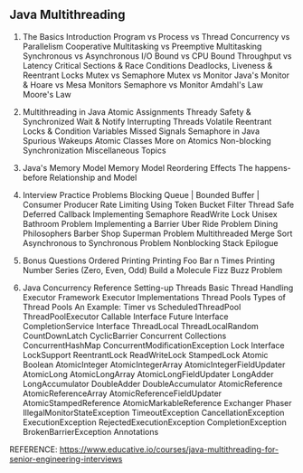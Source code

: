 ## Java Multithreading

1. The Basics
   Introduction
   Program vs Process vs Thread
   Concurrency vs Parallelism
   Cooperative Multitasking vs Preemptive Multitasking
   Synchronous vs Asynchronous
   I/O Bound vs CPU Bound
   Throughput vs Latency
   Critical Sections & Race Conditions
   Deadlocks, Liveness & Reentrant Locks
   Mutex vs Semaphore
   Mutex vs Monitor
   Java's Monitor & Hoare vs Mesa Monitors
   Semaphore vs Monitor
   Amdahl's Law
   Moore's Law

2. Multithreading in Java
   Atomic Assignments
   Thready Safety & Synchronized
   Wait & Notify
   Interrupting Threads
   Volatile
   Reentrant Locks & Condition Variables
   Missed Signals
   Semaphore in Java
   Spurious Wakeups
   Atomic Classes
   More on Atomics
   Non-blocking Synchronization
   Miscellaneous Topics

3. Java's Memory Model
   Memory Model
   Reordering Effects
   The happens-before Relationship and Model

4. Interview Practice Problems
   Blocking Queue | Bounded Buffer | Consumer Producer
   Rate Limiting Using Token Bucket Filter
   Thread Safe Deferred Callback
   Implementing Semaphore
   ReadWrite Lock
   Unisex Bathroom Problem
   Implementing a Barrier
   Uber Ride Problem
   Dining Philosophers
   Barber Shop
   Superman Problem
   Multithreaded Merge Sort
   Asynchronous to Synchronous Problem
   Nonblocking Stack
   Epilogue

5. Bonus Questions
   Ordered Printing
   Printing Foo Bar n Times
   Printing Number Series (Zero, Even, Odd)
   Build a Molecule
   Fizz Buzz Problem

6. Java Concurrency Reference
   Setting-up Threads
   Basic Thread Handling
   Executor Framework
   Executor Implementations
   Thread Pools
   Types of Thread Pools
   An Example: Timer vs ScheduledThreadPool
   ThreadPoolExecutor
   Callable Interface
   Future Interface
   CompletionService Interface
   ThreadLocal
   ThreadLocalRandom
   CountDownLatch
   CyclicBarrier
   Concurrent Collections
   ConcurrentHashMap
   ConcurrentModificationException
   Lock Interface
   LockSupport
   ReentrantLock
   ReadWriteLock
   StampedLock
   Atomic Boolean
   AtomicInteger
   AtomicIntegerArray
   AtomicIntegerFieldUpdater
   AtomicLong
   AtomicLongArray
   AtomicLongFieldUpdater
   LongAdder
   LongAccumulator
   DoubleAdder
   DoubleAccumulator
   AtomicReference
   AtomicReferenceArray
   AtomicReferenceFieldUpdater
   AtomicStampedReference
   AtomicMarkableReference
   Exchanger
   Phaser
   IllegalMonitorStateException
   TimeoutException
   CancellationException
   ExecutionException
   RejectedExecutionException
   CompletionException
   BrokenBarrierException
   Annotations

REFERENCE: https://www.educative.io/courses/java-multithreading-for-senior-engineering-interviews